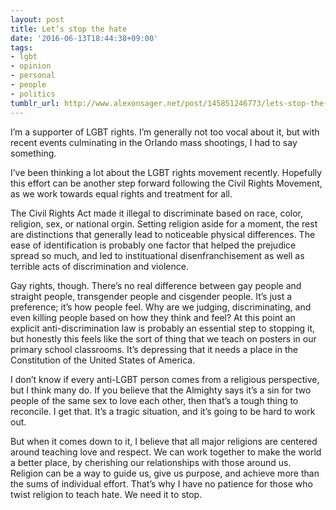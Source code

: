 ```yaml
---
layout: post
title: Let’s stop the hate
date: '2016-06-13T18:44:38+09:00'
tags:
- lgbt
- opinion
- personal
- people
- politics
tumblr_url: http://www.alexonsager.net/post/145851246773/lets-stop-the-hate
---
```

<p>I&rsquo;m a supporter of LGBT rights. I&rsquo;m generally not too vocal about it, but with recent events culminating in the Orlando mass shootings, I had to say something.</p>

<p>I&rsquo;ve been thinking a lot about the LGBT rights movement recently. Hopefully this effort can be another step forward following the Civil Rights Movement, as we work towards equal rights and treatment for all.</p>

<!-- more -->

<p>The Civil Rights Act made it illegal to discriminate based on race, color, religion, sex, or national orgin. Setting religion aside for a moment, the rest are distinctions that generally lead to noticeable physical differences. The ease of identification is probably one factor that helped the prejudice spread so much, and led to instituational disenfranchisement as well as terrible acts of discrimination and violence.</p>

<p>Gay rights, though. There&rsquo;s no real difference between gay people and straight people, transgender people and cisgender people. It&rsquo;s just a preference; it&rsquo;s how people feel. Why are we judging, discriminating, and even killing people based on how they think and feel? At this point an explicit anti-discrimination law is probably an essential step to stopping it, but honestly this feels like the sort of thing that we teach on posters in our primary school classrooms. It&rsquo;s depressing that it needs a place in the Constitution of the United States of America.</p>

<p>I don&rsquo;t know if every anti-LGBT person comes from a religious perspective, but I think many do. If you believe that the Almighty says it&rsquo;s a sin for two people of the same sex to love each other, then that&rsquo;s a tough thing to reconcile. I get that. It&rsquo;s a tragic situation, and it&rsquo;s going to be hard to work out.</p>

<p>But when it comes down to it, I believe that all major religions are centered around teaching love and respect. We can work together to make the world a better place, by cherishing our relationships with those around us. Religion can be a way to guide us, give us purpose, and achieve more than the sums of individual effort. That&rsquo;s why I have no patience for those who twist religion to teach hate. We need it to stop.</p>
